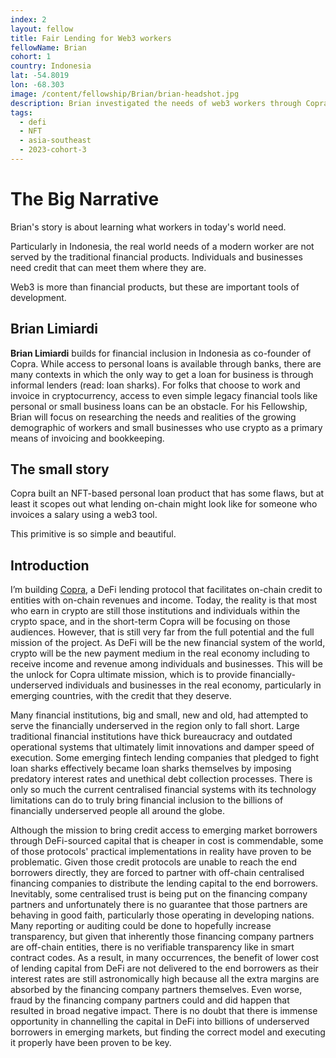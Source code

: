 ```yaml
---
index: 2
layout: fellow
title: Fair Lending for Web3 workers
fellowName: Brian
cohort: 1
country: Indonesia
lat: -54.8019
lon: -68.303
image: /content/fellowship/Brian/brian-headshot.jpg
description: Brian investigated the needs of web3 workers through Copra Finance, a startup that designs web3 financial products for working folks in Jakarta, Indonesia
tags:
  - defi
  - NFT
  - asia-southeast
  - 2023-cohort-3
---
```


# The Big Narrative

Brian's story is about learning what workers in today's world need. 

Particularly in Indonesia, the real world needs of a modern worker are not served by the traditional financial products. Individuals and businesses need credit that can meet them where they are. 

Web3 is more than financial products, but these are important tools of development. 

## Brian Limiardi

**Brian Limiardi** builds for financial inclusion in Indonesia as co-founder of Copra. While access to personal loans is available through banks, there are many contexts in which the only way to get a loan for business is through informal lenders (read: loan sharks). For folks that choose to work and invoice in cryptocurrency, access to even simple legacy financial tools like personal or small business loans can be an obstacle. For his Fellowship, Brian will focus on researching the needs and realities of the growing demographic of workers and small businesses who use crypto as a primary means of invoicing and bookkeeping.


## The small story
Copra built an NFT-based personal loan product that has some flaws, but at least it scopes out what lending on-chain might look like for someone who invoices a salary using a web3 tool. 

This primitive is so simple and beautiful. 



## Introduction

I’m building [Copra](/), a DeFi lending protocol that facilitates on-chain credit to entities with on-chain revenues and income. Today, the reality is that most who earn in crypto are still those institutions and individuals within the crypto space, and in the short-term Copra will be focusing on those audiences. However, that is still very far from the full potential and the full mission of the project. As DeFi will be the new financial system of the world, crypto will be the new payment medium in the real economy including to receive income and revenue among individuals and businesses. This will be the unlock for Copra ultimate mission, which is to provide financially-underserved individuals and businesses in the real economy, particularly in emerging countries, with the credit that they deserve.

Many financial institutions, big and small, new and old, had attempted to serve the financially underserved in the region only to fall short. Large traditional financial institutions have thick bureaucracy and outdated operational systems that ultimately limit innovations and damper speed of execution. Some emerging fintech lending companies that pledged to fight loan sharks effectively became loan sharks themselves by imposing predatory interest rates and unethical debt collection processes. There is only so much the current centralised financial systems with its technology limitations can do to truly bring financial inclusion to the billions of financially underserved people all around the globe.

Although the mission to bring credit access to emerging market borrowers through DeFi-sourced capital that is cheaper in cost is commendable, some of those protocols' practical implementations in reality have proven to be problematic. Given those credit protocols are unable to reach the end borrowers directly, they are forced to partner with off-chain centralised financing companies to distribute the lending capital to the end borrowers. Inevitably, some centralised trust is being put on the financing company partners and unfortunately there is no guarantee that those partners are behaving in good faith, particularly those operating in developing nations. Many reporting or auditing could be done to hopefully increase transparency, but given that inherently those financing company partners are off-chain entities, there is no verifiable transparency like in smart contract codes. As a result, in many occurrences, the benefit of lower cost of lending capital from DeFi are not delivered to the end borrowers as their interest rates are still astronomically high because all the extra margins are absorbed by the financing company partners themselves. Even worse, fraud by the financing company partners could and did happen that resulted in broad negative impact. There is no doubt that there is immense opportunity in channelling the capital in DeFi into billions of underserved borrowers in emerging markets, but finding the correct model and executing it properly have been proven to be key.

